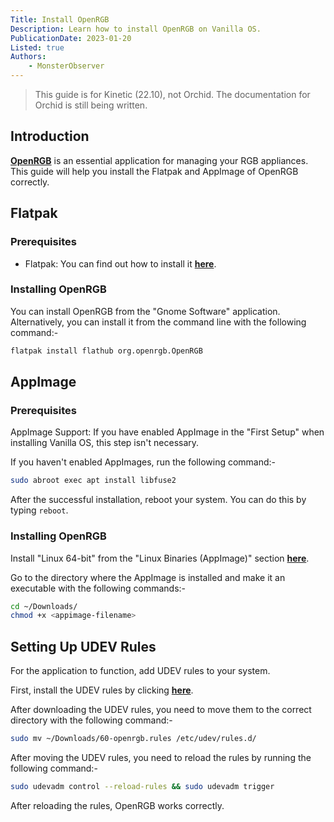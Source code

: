 ```yaml
---
Title: Install OpenRGB
Description: Learn how to install OpenRGB on Vanilla OS.
PublicationDate: 2023-01-20
Listed: true
Authors:
    - MonsterObserver
---
```


> This guide is for Kinetic (22.10), not Orchid. The documentation for Orchid is still being written.

## Introduction

[**OpenRGB**](https://openrgb.org/) is an essential application for managing your RGB appliances. This guide will help you install the Flatpak and AppImage of OpenRGB correctly.

## Flatpak

### Prerequisites

- Flatpak: You can find out how to install it [**here**](/2022/12/09/install-flatpaks.html).

### Installing OpenRGB

You can install OpenRGB from the "Gnome Software" application. Alternatively, you can install it from the command line with the following command:-

```bash
flatpak install flathub org.openrgb.OpenRGB
```

## AppImage

### Prerequisites

AppImage Support: If you have enabled AppImage in the "First Setup" when installing Vanilla OS, this step isn't necessary.

If you haven't enabled AppImages, run the following command:-

```bash
sudo abroot exec apt install libfuse2
```

After the successful installation, reboot your system. You can do this by typing `reboot`.

### Installing OpenRGB

Install "Linux 64-bit" from the "Linux Binaries (AppImage)" section [**here**](https://gitlab.com/CalcProgrammer1/OpenRGB/-/releases/permalink/latest#Linux-64-bit).

Go to the directory where the AppImage is installed and make it an executable with the following commands:-

```bash
cd ~/Downloads/
chmod +x <appimage-filename>
```

## Setting Up UDEV Rules

For the application to function, add UDEV rules to your system.

First, install the UDEV rules by clicking [**here**](https://gitlab.com/CalcProgrammer1/OpenRGB/-/jobs/artifacts/master/raw/60-openrgb.rules?job=Linux+64+AppImage&inline=false).

After downloading the UDEV rules, you need to move them to the correct directory with the following command:-

```bash
sudo mv ~/Downloads/60-openrgb.rules /etc/udev/rules.d/
```

After moving the UDEV rules, you need to reload the rules by running the following command:-

```bash
sudo udevadm control --reload-rules && sudo udevadm trigger
```

After reloading the rules, OpenRGB works correctly.

